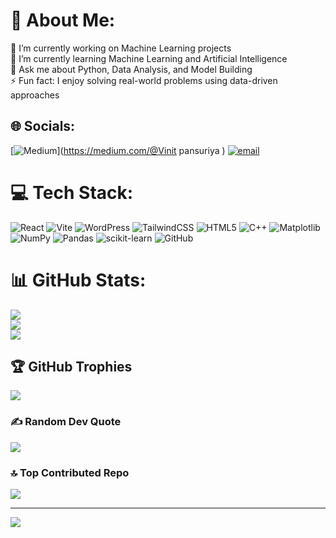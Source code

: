 # 💫 About Me:
🔭 I’m currently working on Machine Learning projects<br>🌱 I’m currently learning Machine Learning and Artificial Intelligence<br>💬 Ask me about Python, Data Analysis, and Model Building<br>⚡ Fun fact: I enjoy solving real-world problems using data-driven approaches  <br>


## 🌐 Socials:
[![Medium](https://img.shields.io/badge/Medium-12100E?logo=medium&logoColor=white)](https://medium.com/@Vinit pansuriya ) [![email](https://img.shields.io/badge/Email-D14836?logo=gmail&logoColor=white)](mailto:vinitpansuriya23@gmail.com) 

# 💻 Tech Stack:
![React](https://img.shields.io/badge/react-%2320232a.svg?style=for-the-badge&logo=react&logoColor=%2361DAFB) ![Vite](https://img.shields.io/badge/vite-%23646CFF.svg?style=for-the-badge&logo=vite&logoColor=white) ![WordPress](https://img.shields.io/badge/WordPress-%23117AC9.svg?style=for-the-badge&logo=WordPress&logoColor=white) ![TailwindCSS](https://img.shields.io/badge/tailwindcss-%2338B2AC.svg?style=for-the-badge&logo=tailwind-css&logoColor=white) ![HTML5](https://img.shields.io/badge/html5-%23E34F26.svg?style=for-the-badge&logo=html5&logoColor=white) ![C++](https://img.shields.io/badge/c++-%2300599C.svg?style=for-the-badge&logo=c%2B%2B&logoColor=white) ![Matplotlib](https://img.shields.io/badge/Matplotlib-%23ffffff.svg?style=for-the-badge&logo=Matplotlib&logoColor=black) ![NumPy](https://img.shields.io/badge/numpy-%23013243.svg?style=for-the-badge&logo=numpy&logoColor=white) ![Pandas](https://img.shields.io/badge/pandas-%23150458.svg?style=for-the-badge&logo=pandas&logoColor=white) ![scikit-learn](https://img.shields.io/badge/scikit--learn-%23F7931E.svg?style=for-the-badge&logo=scikit-learn&logoColor=white) ![GitHub](https://img.shields.io/badge/github-%23121011.svg?style=for-the-badge&logo=github&logoColor=white)
# 📊 GitHub Stats:
![](https://github-readme-stats.vercel.app/api?username=VNIT-07&theme=ayu-mirage&hide_border=false&include_all_commits=true&count_private=false)<br/>
![](https://nirzak-streak-stats.vercel.app/?user=VNIT-07&theme=ayu-mirage&hide_border=false)<br/>
![](https://github-readme-stats.vercel.app/api/top-langs/?username=VNIT-07&theme=ayu-mirage&hide_border=false&include_all_commits=true&count_private=false&layout=compact)

## 🏆 GitHub Trophies
![](https://github-profile-trophy.vercel.app/?username=VNIT-07&theme=transparent&no-frame=false&no-bg=false&margin-w=4)

### ✍️ Random Dev Quote
![](https://quotes-github-readme.vercel.app/api?type=vetical&theme=light)

### 🔝 Top Contributed Repo
![](https://github-contributor-stats.vercel.app/api?username=VNIT-07&limit=5&theme=bear&combine_all_yearly_contributions=true)

---
[![](https://visitcount.itsvg.in/api?id=VNIT-07&icon=0&color=0)](https://visitcount.itsvg.in)

<!-- Proudly created with GPRM ( https://gprm.itsvg.in ) -->
